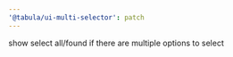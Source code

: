 ```yaml
---
'@tabula/ui-multi-selector': patch
---
```


show select all/found if there are multiple options to select
